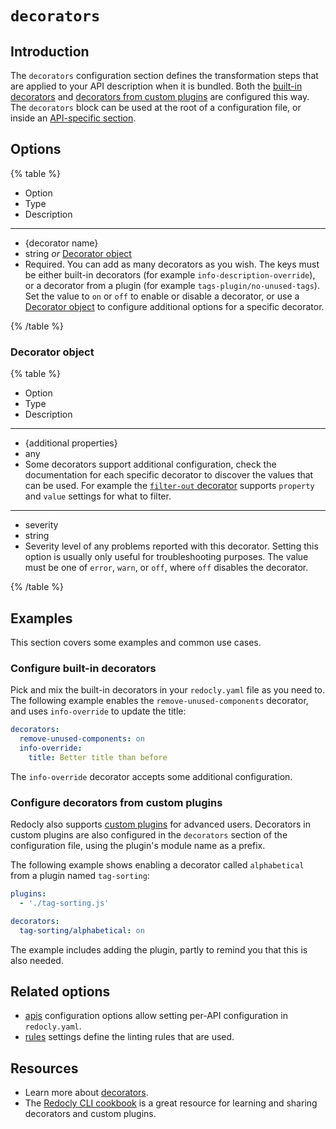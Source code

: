 # `decorators`

## Introduction

The `decorators` configuration section defines the transformation steps that are applied to your API description when it is bundled.
Both the [built-in decorators](../../decorators.md) and [decorators from custom plugins](../../custom-plugins/custom-decorators.md) are configured this way.
The `decorators` block can be used at the root of a configuration file, or inside an [API-specific section](./apis.md).

## Options

{% table %}

- Option
- Type
- Description

---

- {decorator name}
- string _or_ [Decorator object](#decorator-object)
- Required. You can add as many decorators as you wish. The keys must be either built-in decorators (for example `info-description-override`), or a decorator from a plugin (for example `tags-plugin/no-unused-tags`). Set the value to `on` or `off` to enable or disable a decorator, or use a [Decorator object](#decorator-object) to configure additional options for a specific decorator.

{% /table %}

### Decorator object

{% table %}

- Option
- Type
- Description

---

- {additional properties}
- any
- Some decorators support additional configuration, check the documentation for each specific decorator to discover the values that can be used. For example the [`filter-out` decorator](../../decorators/filter-out.md) supports `property` and `value` settings for what to filter.

---

- severity
- string
- Severity level of any problems reported with this decorator. Setting this option is usually only useful for troubleshooting purposes. The value must be one of `error`, `warn`, or `off`, where `off` disables the decorator.

{% /table %}

## Examples

This section covers some examples and common use cases.

### Configure built-in decorators

Pick and mix the built-in decorators in your `redocly.yaml` file as you need to.
The following example enables the `remove-unused-components` decorator, and uses `info-override` to update the title:

```yaml
decorators:
  remove-unused-components: on
  info-override:
    title: Better title than before
```

The `info-override` decorator accepts some additional configuration.

### Configure decorators from custom plugins

Redocly also supports [custom plugins](../../custom-plugins/custom-rules.md) for advanced users.
Decorators in custom plugins are also configured in the `decorators` section of the configuration file, using the plugin's module name as a prefix.

The following example shows enabling a decorator called `alphabetical` from a plugin named `tag-sorting`:

```yaml
plugins:
  - './tag-sorting.js'

decorators:
  tag-sorting/alphabetical: on
```

The example includes adding the plugin, partly to remind you that this is also needed.

## Related options

- [apis](./apis.md) configuration options allow setting per-API configuration in `redocly.yaml`.
- [rules](./rules.md) settings define the linting rules that are used.

## Resources

- Learn more about [decorators](../../decorators.md).
- The [Redocly CLI cookbook](https://github.com/Redocly/redocly-cli-cookbook) is a great resource for learning and sharing decorators and custom plugins.

